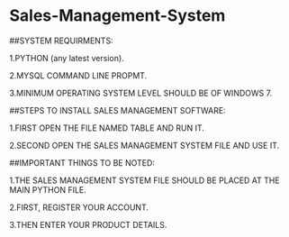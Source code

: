 # Sales-Management-System

##SYSTEM REQUIRMENTS:

1.PYTHON (any latest version).

2.MYSQL COMMAND LINE PROPMT.

3.MINIMUM OPERATING SYSTEM LEVEL SHOULD BE OF WINDOWS 7.

##STEPS TO INSTALL SALES MANAGEMENT SOFTWARE:

1.FIRST OPEN THE FILE NAMED TABLE AND RUN IT.

2.SECOND OPEN THE SALES MANAGEMENT SYSTEM FILE AND USE IT. 

##IMPORTANT THINGS TO BE NOTED:

1.THE SALES MANAGEMENT SYSTEM FILE SHOULD BE PLACED AT THE MAIN 
PYTHON FILE.

2.FIRST, REGISTER YOUR ACCOUNT.

3.THEN ENTER YOUR PRODUCT DETAILS.
